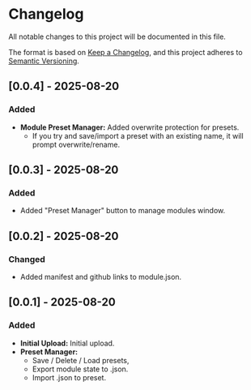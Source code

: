 # Changelog

All notable changes to this project will be documented in this file.

The format is based on [Keep a Changelog](https://keepachangelog.com/en/1.1.0/),
and this project adheres to [Semantic Versioning](https://semver.org/spec/v2.0.0.html).

## [0.0.4] - 2025-08-20
### Added
- **Module Preset Manager:** Added overwrite protection for presets. 
  - If you try and save/import a preset with an existing name, it will prompt overwrite/rename.

## [0.0.3] - 2025-08-20
### Added 
- Added "Preset Manager" button to manage modules window.

## [0.0.2] - 2025-08-20
### Changed
- Added manifest and github links to module.json.

## [0.0.1] - 2025-08-20
### Added
- **Initial Upload:** Initial upload.
- **Preset Manager:**
  - Save / Delete / Load presets,
  - Export module state to .json.
  - Import .json to preset.